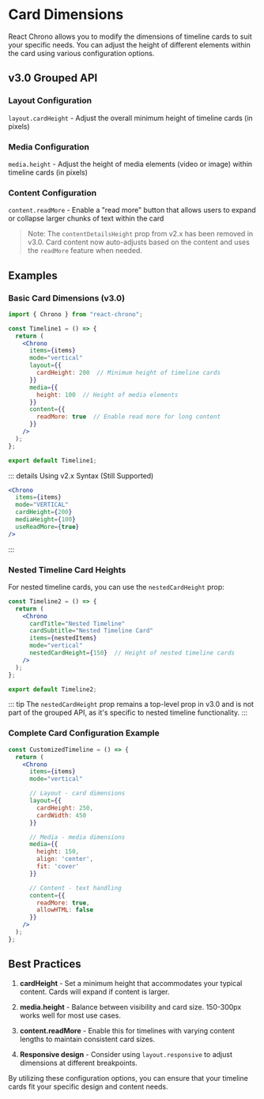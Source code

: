 # Card Dimensions

React Chrono allows you to modify the dimensions of timeline cards to suit your specific needs. You can adjust the height of different elements within the card using various configuration options.

## v3.0 Grouped API

### Layout Configuration

`layout.cardHeight` - Adjust the overall minimum height of timeline cards (in pixels)

### Media Configuration

`media.height` - Adjust the height of media elements (video or image) within timeline cards (in pixels)

### Content Configuration

`content.readMore` - Enable a "read more" button that allows users to expand or collapse larger chunks of text within the card

> Note: The `contentDetailsHeight` prop from v2.x has been removed in v3.0. Card content now auto-adjusts based on the content and uses the `readMore` feature when needed.

## Examples

### Basic Card Dimensions (v3.0)

```jsx
import { Chrono } from "react-chrono";

const Timeline1 = () => {
  return (
    <Chrono
      items={items}
      mode="vertical"
      layout={{
        cardHeight: 200  // Minimum height of timeline cards
      }}
      media={{
        height: 100  // Height of media elements
      }}
      content={{
        readMore: true  // Enable read more for long content
      }}
    />
  );
};

export default Timeline1;
```

::: details Using v2.x Syntax (Still Supported)
```jsx
<Chrono
  items={items}
  mode="VERTICAL"
  cardHeight={200}
  mediaHeight={100}
  useReadMore={true}
/>
```
:::

### Nested Timeline Card Heights

For nested timeline cards, you can use the `nestedCardHeight` prop:

```jsx
const Timeline2 = () => {
  return (
    <Chrono
      cardTitle="Nested Timeline"
      cardSubtitle="Nested Timeline Card"
      items={nestedItems}
      mode="vertical"
      nestedCardHeight={150}  // Height of nested timeline cards
    />
  );
};

export default Timeline2;
```

::: tip
The `nestedCardHeight` prop remains a top-level prop in v3.0 and is not part of the grouped API, as it's specific to nested timeline functionality.
:::

### Complete Card Configuration Example

```jsx
const CustomizedTimeline = () => {
  return (
    <Chrono
      items={items}
      mode="vertical"

      // Layout - card dimensions
      layout={{
        cardHeight: 250,
        cardWidth: 450
      }}

      // Media - media dimensions
      media={{
        height: 150,
        align: 'center',
        fit: 'cover'
      }}

      // Content - text handling
      content={{
        readMore: true,
        allowHTML: false
      }}
    />
  );
};
```

## Best Practices

1. **cardHeight** - Set a minimum height that accommodates your typical content. Cards will expand if content is larger.

2. **media.height** - Balance between visibility and card size. 150-300px works well for most use cases.

3. **content.readMore** - Enable this for timelines with varying content lengths to maintain consistent card sizes.

4. **Responsive design** - Consider using `layout.responsive` to adjust dimensions at different breakpoints.

By utilizing these configuration options, you can ensure that your timeline cards fit your specific design and content needs.
